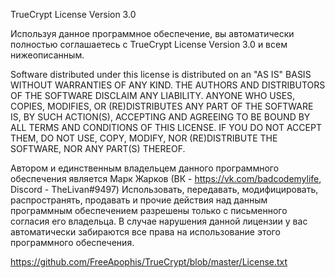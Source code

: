 TrueCrypt License Version 3.0

Используя данное программное обеспечение, вы автоматически полностью
соглашаетесь c TrueCrypt License Version 3.0 и всем нижеописанным.

Software distributed under this license is distributed on an "AS
IS" BASIS WITHOUT WARRANTIES OF ANY KIND. THE AUTHORS AND
DISTRIBUTORS OF THE SOFTWARE DISCLAIM ANY LIABILITY. ANYONE WHO
USES, COPIES, MODIFIES, OR (RE)DISTRIBUTES ANY PART OF THE
SOFTWARE IS, BY SUCH ACTION(S), ACCEPTING AND AGREEING TO BE
BOUND BY ALL TERMS AND CONDITIONS OF THIS LICENSE. IF YOU DO NOT
ACCEPT THEM, DO NOT USE, COPY, MODIFY, NOR (RE)DISTRIBUTE THE
SOFTWARE, NOR ANY PART(S) THEREOF.

Автором и единственным владельцем данного программного обеспечения является Марк Жарков (ВК - https://vk.com/badcodemylife, Discord - TheLivan#9497)
Использовать, передавать, модифицировать, распространять, продавать и прочие действия над 
данным программным обеспечением разрешены только с письменного согласия его владельца. 
В случае нарушения данной лицензии у вас автоматически забираются все права на использование 
этого программного обеспечения.

https://github.com/FreeApophis/TrueCrypt/blob/master/License.txt

